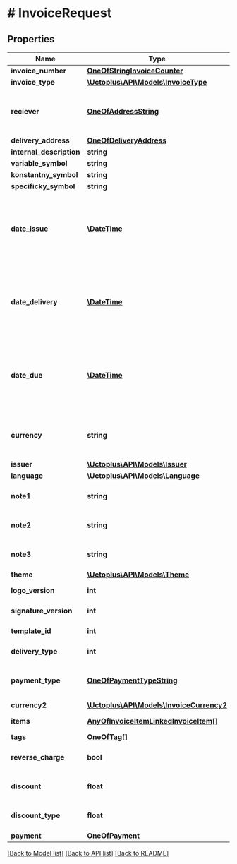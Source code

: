 # # InvoiceRequest

## Properties

Name | Type | Description | Notes
------------ | ------------- | ------------- | -------------
**invoice_number** | [**OneOfStringInvoiceCounter**](OneOfStringInvoiceCounter.md) |  | 
**invoice_type** | [**\Uctoplus\API\Models\InvoiceType**](InvoiceType.md) |  | 
**reciever** | [**OneOfAddressString**](OneOfAddressString.md) | If filled new Address in Contact List will be created! | 
**delivery_address** | [**OneOfDeliveryAddress**](OneOfDeliveryAddress.md) |  | [optional] 
**internal_description** | **string** |  | [optional] 
**variable_symbol** | **string** |  | [optional] 
**konstantny_symbol** | **string** |  | [optional] 
**specificky_symbol** | **string** |  | [optional] 
**date_issue** | [**\DateTime**](\DateTime.md) | Date in format parsable by PHP DateTime Class (eg.: yyyy-mm-dd) | 
**date_delivery** | [**\DateTime**](\DateTime.md) | Date in format parsable by PHP DateTime Class (eg.: yyyy-mm-dd) | [optional] 
**date_due** | [**\DateTime**](\DateTime.md) | Date in format parsable by PHP DateTime Class (eg.: yyyy-mm-dd) | [optional] 
**currency** | **string** | Currency of invoice, format corresponds to [ISO 4217](https://www.iso.org/iso-4217-currency-codes.html) | [default to 'EUR']
**issuer** | [**\Uctoplus\API\Models\Issuer**](Issuer.md) |  | 
**language** | [**\Uctoplus\API\Models\Language**](Language.md) |  | 
**note1** | **string** | Markdown language allowed. | [optional] 
**note2** | **string** | Markdown language allowed. | [optional] 
**note3** | **string** | Markdown language allowed. | [optional] 
**theme** | [**\Uctoplus\API\Models\Theme**](Theme.md) |  | [optional] 
**logo_version** | **int** | ID from [Účto+](https://moje.uctoplus.sk) | [optional] 
**signature_version** | **int** | ID from [Účto+](https://moje.uctoplus.sk) | [optional] 
**template_id** | **int** | ID from [Účto+](https://moje.uctoplus.sk) | [optional] 
**delivery_type** | **int** | ID from [Účto+](https://moje.uctoplus.sk) | [optional] 
**payment_type** | [**OneOfPaymentTypeString**](OneOfPaymentTypeString.md) | If filled new PaymentType it will be created! | 
**currency2** | [**\Uctoplus\API\Models\InvoiceCurrency2**](InvoiceCurrency2.md) |  | [optional] 
**items** | [**AnyOfInvoiceItemLinkedInvoiceItem[]**](AnyOfInvoiceItemLinkedInvoiceItem.md) | Items in invoice | 
**tags** | [**OneOfTag[]**](OneOfTag.md) | Tags | [optional] 
**reverse_charge** | **bool** |  | [optional] [default to false]
**discount** | **float** |  | [optional] [default to 0.0]
**discount_type** | **float** | 0 - none 1 - percentage of price | [optional] [default to 0]
**payment** | [**OneOfPayment**](OneOfPayment.md) |  | [optional] 

[[Back to Model list]](../../README.md#documentation-for-models) [[Back to API list]](../../README.md#documentation-for-api-endpoints) [[Back to README]](../../README.md)


